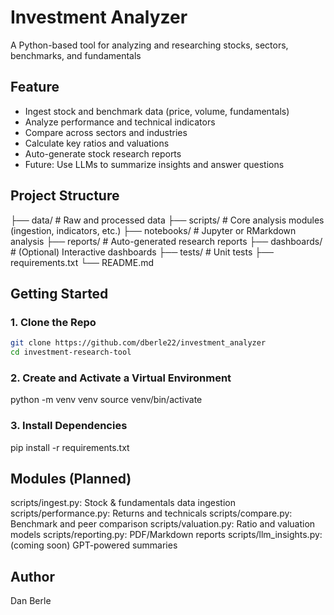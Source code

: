 # Investment Analyzer
A Python-based tool for analyzing and researching stocks, sectors, benchmarks, and fundamentals

## Feature
- Ingest stock and benchmark data (price, volume, fundamentals)
- Analyze performance and technical indicators
- Compare across sectors and industries
- Calculate key ratios and valuations
- Auto-generate stock research reports
- Future: Use LLMs to summarize insights and answer questions

## Project Structure
├── data/ # Raw and processed data
├── scripts/ # Core analysis modules (ingestion, indicators, etc.)
├── notebooks/ # Jupyter or RMarkdown analysis
├── reports/ # Auto-generated research reports
├── dashboards/ # (Optional) Interactive dashboards
├── tests/ # Unit tests
├── requirements.txt
└── README.md

## Getting Started
### 1. Clone the Repo
```bash
git clone https://github.com/dberle22/investment_analyzer
cd investment-research-tool
```

### 2. Create and Activate a Virtual Environment
python -m venv venv
source venv/bin/activate

### 3. Install Dependencies
pip install -r requirements.txt

## Modules (Planned)
scripts/ingest.py: Stock & fundamentals data ingestion
scripts/performance.py: Returns and technicals
scripts/compare.py: Benchmark and peer comparison
scripts/valuation.py: Ratio and valuation models
scripts/reporting.py: PDF/Markdown reports
scripts/llm_insights.py: (coming soon) GPT-powered summaries

## Author
Dan Berle